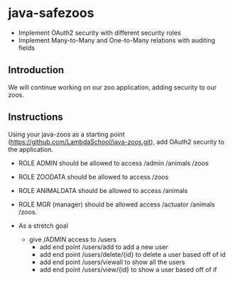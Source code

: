 # java-safezoos

* Implement OAuth2 security with different security roles
* Implement Many-to-Many and One-to-Many relations with auditing fields


## Introduction

We will continue working on our zoo application, adding security to our zoos.

## Instructions
Using your java-zoos as a starting point (https://github.com/LambdaSchool/java-zoos.git), add OAuth2 security to the application. 

* ROLE ADMIN should be allowed to access /admin /animals /zoos

* ROLE ZOODATA should be allowed to access /zoos

* ROLE ANIMALDATA should be allowed to access /animals

* ROLE MGR (manager) should be allowed access /actuator /animals /zoos.

* As a stretch goal
  * give /ADMIN access to /users
    * add end point /users/add to add a new user
    * add end point /users/delete/{id} to delete a user based off of id
    * add end point /users/viewall to show all the users
    * add end point /users/view/{id} to show a user based off of if
  
  
  

